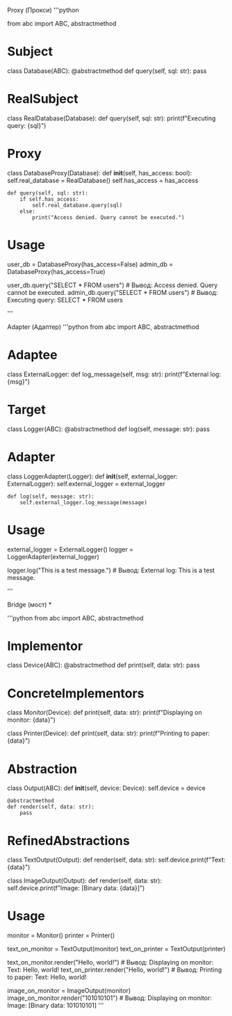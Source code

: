 Proxy (Прокси)
'''python

from abc import ABC, abstractmethod

# Subject
class Database(ABC):
    @abstractmethod
    def query(self, sql: str):
        pass

# RealSubject
class RealDatabase(Database):
    def query(self, sql: str):
        print(f"Executing query: {sql}")

# Proxy
class DatabaseProxy(Database):
    def __init__(self, has_access: bool):
        self.real_database = RealDatabase()
        self.has_access = has_access

    def query(self, sql: str):
        if self.has_access:
            self.real_database.query(sql)
        else:
            print("Access denied. Query cannot be executed.")

# Usage
user_db = DatabaseProxy(has_access=False)
admin_db = DatabaseProxy(has_access=True)

user_db.query("SELECT * FROM users")  # Вывод: Access denied. Query cannot be executed.
admin_db.query("SELECT * FROM users")  # Вывод: Executing query: SELECT * FROM users

'''

Adapter (Адаптер)
'''python
from abc import ABC, abstractmethod

# Adaptee
class ExternalLogger:
    def log_message(self, msg: str):
        print(f"External log: {msg}")

# Target
class Logger(ABC):
    @abstractmethod
    def log(self, message: str):
        pass

# Adapter
class LoggerAdapter(Logger):
    def __init__(self, external_logger: ExternalLogger):
        self.external_logger = external_logger

    def log(self, message: str):
        self.external_logger.log_message(message)

# Usage
external_logger = ExternalLogger()
logger = LoggerAdapter(external_logger)

logger.log("This is a test message.")  # Вывод: External log: This is a test message.

'''


Bridge (мост) *

'''python
from abc import ABC, abstractmethod

# Implementor
class Device(ABC):
    @abstractmethod
    def print(self, data: str):
        pass

# ConcreteImplementors
class Monitor(Device):
    def print(self, data: str):
        print(f"Displaying on monitor: {data}")

class Printer(Device):
    def print(self, data: str):
        print(f"Printing to paper: {data}")

# Abstraction
class Output(ABC):
    def __init__(self, device: Device):
        self.device = device

    @abstractmethod
    def render(self, data: str):
        pass

# RefinedAbstractions
class TextOutput(Output):
    def render(self, data: str):
        self.device.print(f"Text: {data}")

class ImageOutput(Output):
    def render(self, data: str):
        self.device.print(f"Image: [Binary data: {data}]")

# Usage
monitor = Monitor()
printer = Printer()

text_on_monitor = TextOutput(monitor)
text_on_printer = TextOutput(printer)

text_on_monitor.render("Hello, world!")  # Вывод: Displaying on monitor: Text: Hello, world!
text_on_printer.render("Hello, world!")  # Вывод: Printing to paper: Text: Hello, world!

image_on_monitor = ImageOutput(monitor)
image_on_monitor.render("101010101")  # Вывод: Displaying on monitor: Image: [Binary data: 101010101]
'''